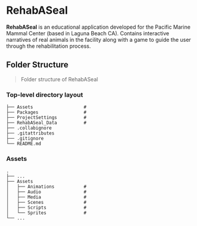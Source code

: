 
# RehabASeal
**RehabASeal** is an educational application developed for the Pacific Marine Mammal Center (based in Laguna Beach CA). Contains interactive narratives of real animals in the facility along with a game to guide the user through the rehabilitation process.


## Folder Structure 
> Folder structure of RehabASeal

### Top-level directory layout
    ├── Assets                   # 
    ├── Packages                 # 
    ├── ProjectSettings          # 
    ├── RehabASeal_Data          # 
    ├── .collabignore             
    ├── .gitattributes
    ├── .gitignore
    └── README.md
   
   ### Assets
    .
    ├── ...
    ├── Assets                    
    │   ├── Animations           # 
    │   ├── Audio                # 
    │   ├── Media                # 
    │   ├── Scenes               #      
    │   ├── Scripts              #               
    │   └── Sprites              # 
    └── ...  

